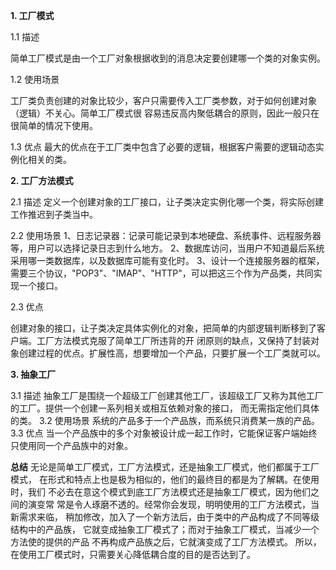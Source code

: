**1. 工厂模式**

1.1 描述

简单工厂模式是由一个工厂对象根据收到的消息决定要创建哪一个类的对象实例。

1.2 使用场景

工厂类负责创建的对象比较少，客户只需要传入工厂类参数，对于如何创建对象（逻辑）不关心。简单工厂模式很
容易违反高内聚低耦合的原则，因此一般只在很简单的情况下使用。

1.3 优点
最大的优点在于工厂类中包含了必要的逻辑，根据客户需要的逻辑动态实例化相关的类。

**2. 工厂方法模式**

2.1 描述
定义一个创建对象的工厂接口，让子类决定实例化哪一个类，将实际创建工作推迟到子类当中。

2.2 使用场景
 1、日志记录器：记录可能记录到本地硬盘、系统事件、远程服务器等，用户可以选择记录日志到什么地方。 
 2、数据库访问，当用户不知道最后系统采用哪一类数据库，以及数据库可能有变化时。 
 3、设计一个连接服务器的框架，需要三个协议，"POP3"、"IMAP"、"HTTP"，可以把这三个作为产品类，共同实现一个接口。

2.3 优点

创建对象的接口，让子类决定具体实例化的对象，把简单的内部逻辑判断移到了客户端。工厂方法模式克服了简单工厂所违背的开
闭原则的缺点，又保持了封装对象创建过程的优点。扩展性高，想要增加一个产品，只要扩展一个工厂类就可以。

**3. 抽象工厂**

3.1 描述
抽象工厂是围绕一个超级工厂创建其他工厂，该超级工厂又称为其他工厂的工厂。提供一个创建一系列相关或相互依赖对象的接口，
而无需指定他们具体的类。
3.2 使用场景
系统的产品多于一个产品族，而系统只消费某一族的产品。
3.3 优点
当一个产品族中的多个对象被设计成一起工作时，它能保证客户端始终只使用同一个产品族中的对象。

**总结**
无论是简单工厂模式，工厂方法模式，还是抽象工厂模式，他们都属于工厂模式，
在形式和特点上也是极为相似的，他们的最终目的都是为了解耦。在使用时，我们
不必去在意这个模式到底工厂方法模式还是抽象工厂模式，因为他们之间的演变常
常是令人琢磨不透的。经常你会发现，明明使用的工厂方法模式，当新需求来临，
稍加修改，加入了一个新方法后，由于类中的产品构成了不同等级结构中的产品族，
它就变成抽象工厂模式了；而对于抽象工厂模式，当减少一个方法使的提供的产品
不再构成产品族之后，它就演变成了工厂方法模式。
所以，在使用工厂模式时，只需要关心降低耦合度的目的是否达到了。